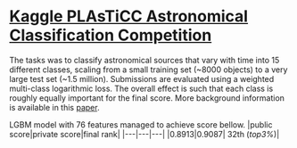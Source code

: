 # [Kaggle PLAsTiCC Astronomical Classification Competition](https://www.kaggle.com/c/PLAsTiCC-2018)
 The tasks was to classify astronomical sources that vary with time into 15 different classes, scaling from a small training set (~8000 objects) to a very large test set (~1.5 million). Submissions are evaluated using a weighted multi-class logarithmic loss. The overall effect is such that each class is   roughly equally important for the final score. More background information is available in this [paper](https://arxiv.org/abs/1810.00001).
 
 LGBM model with 76 features managed to achieve score bellow.
|public score|private score|final rank| 
|---|---|---|
|0.8913|0.9087| 32th (*top3%*)|

